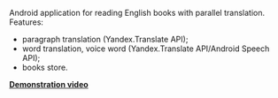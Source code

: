 Android application for reading English books with parallel translation.
Features:
* paragraph translation (Yandex.Translate API);
* word translation, voice word  (Yandex.Translate API/Android Speech API);
* books store.

**[Demonstration video](https://www.youtube.com/watch?v=vn6THQxQK-s)**
